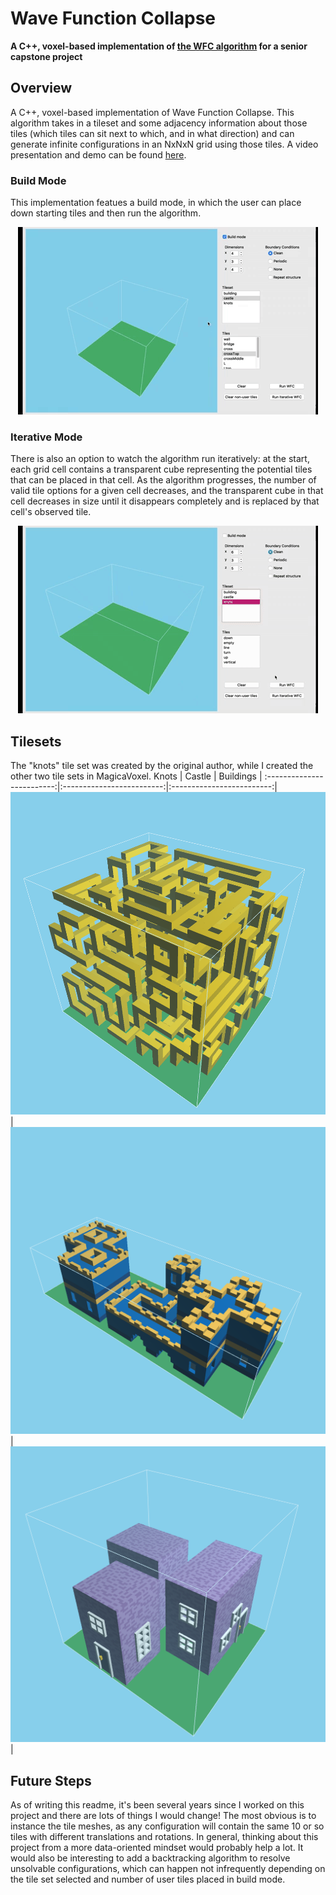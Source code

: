 # Wave Function Collapse
**A C++, voxel-based implementation of [the WFC algorithm](https://github.com/mxgmn/WaveFunctionCollapse) for a senior capstone project**

## Overview
A C++, voxel-based implementation of Wave Function Collapse. This algorithm takes in a tileset and some adjacency information about those tiles (which tiles can sit next to which, and in what direction) and can generate infinite configurations in an NxNxN grid using those tiles. A video presentation and demo can be found [here](https://vimeo.com/333982662).

### Build Mode
This implementation featues a build mode, in which the user can place down starting tiles and then run the algorithm. 
<p align="center">
  <img src="Images/castleBuild.gif">
</p>

### Iterative Mode
There is also an option to watch the algorithm run iteratively: at the start, each grid cell contains a transparent cube representing the potential tiles that can be placed in that cell. As the algorithm progresses, the number of valid tile options for a given cell decreases, and the transparent cube in that cell decreases in size until it disappears completely and is replaced by that cell's observed tile.
<p align="center">
  <img src="Images/knotsIterative.gif">
</p>

## Tilesets
The "knots" tile set was created by the original author, while I created the other two tile sets in MagicaVoxel.
Knots          | Castle          | Buildings  | 
:-------------------------:|:-------------------------:|:-------------------------:|
![](Images/knotsTileset.png)| ![](Images/castleTileset.png) |![](Images/buildingTileset.png) |

## Future Steps
As of writing this readme, it's been several years since I worked on this project and there are lots of things I would change! The most obvious is to instance the tile meshes, as any configuration will contain the same 10 or so tiles with different translations and rotations. In general, thinking about this project from a more data-oriented mindset would probably help a lot. It would also be interesting to add a backtracking algorithm to resolve unsolvable configurations, which can happen not infrequently depending on the tile set selected and number of user tiles placed in build mode.
